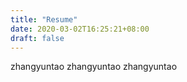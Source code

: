 ```yaml
---
title: "Resume"
date: 2020-03-02T16:25:21+08:00
draft: false
---
```

zhangyuntao
zhangyuntao
zhangyuntao

